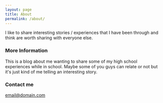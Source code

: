 ```yaml
---
layout: page
title: About
permalink: /about/
---
```


I like to share interesting stories / experiences that I have been through and think are worth sharing with everyone else.

### More Information

This is a blog about me wanting to share some of my high school experiences while in school. Maybe some of you guys can relate or not but it's just kind of me telling an interesting story.

### Contact me

[email@domain.com](mailto:ernestop7089@aurorak12.org)
